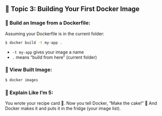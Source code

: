 
## 🧠 Topic 3: Building Your First Docker Image

### 🔨 Build an Image from a Dockerfile:
Assuming your Dockerfile is in the current folder:
```bash
$ docker build -t my-app .
```

- `-t my-app` gives your image a name
- `.` means “build from here” (current folder)

### 🧪 View Built Image:
```bash
$ docker images
```
### 🍼 Explain Like I’m 5:
You wrote your recipe card 📝. Now you tell Docker, “Make the cake!” 🍰 And Docker makes it and puts it in the fridge (your image list).
